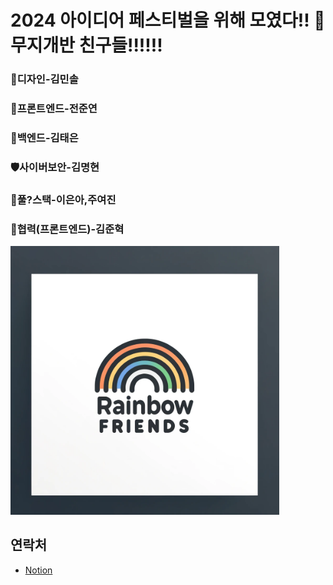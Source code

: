 # 2024 아이디어 페스티벌을 위해 모였다!! 🌈무지개반 친구들!!!!!!
### 🎨**디자인**-김민솔
### 📱프론트엔드-전준연
### 💾백엔드-김태은
### 🛡️사이버보안-김명현
### 🔁풀?스택-이은아,주여진
### 🤝협력(프론트엔드)-김준혁
<img src="https://github.com/Rainbows-friends/.github/blob/main/logo/team_logo.png" alt="팀 로고" width="430" height="430">

## 연락처
+ [Notion](https://amondbabaro.notion.site/9541285b20654a5cb953ed3881f59551?pvs=4)
